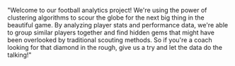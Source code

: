 "Welcome to our football analytics project! We're using the power of clustering algorithms to scour the globe for the next big thing in the beautiful game. By analyzing player stats and performance data, we're able to group similar players together and find hidden gems that might have been overlooked by traditional scouting methods. So if you're a coach looking for that diamond in the rough, give us a try and let the data do the talking!"
